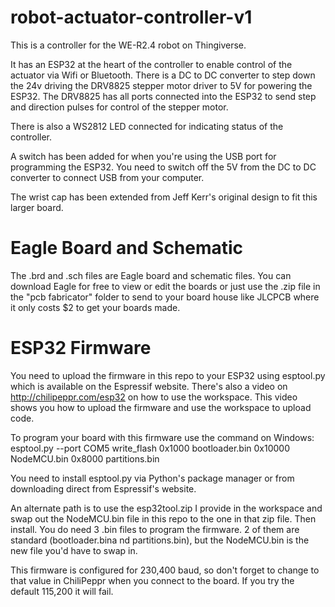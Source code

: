 # robot-actuator-controller-v1
This is a controller for the WE-R2.4 robot on Thingiverse.

It has an ESP32 at the heart of the controller to enable control of the actuator via Wifi or Bluetooth. There is a DC to DC converter to step down the 24v driving the DRV8825 stepper motor driver to 5V for powering the ESP32. The DRV8825 has all ports connected into the ESP32 to send step and direction pulses for control of the stepper motor.

There is also a WS2812 LED connected for indicating status of the controller.

A switch has been added for when you're using the USB port for programming the ESP32. You need to switch off the 5V from the DC to DC converter to connect USB from your computer.

The wrist cap has been extended from Jeff Kerr's original design to fit this larger board.

# Eagle Board and Schematic

The .brd and .sch files are Eagle board and schematic files. You can download Eagle for free to view or edit the boards or just use the .zip file in the "pcb fabricator" folder to send to your board house like JLCPCB where it only costs $2 to get your boards made.

# ESP32 Firmware

You need to upload the firmware in this repo to your ESP32 using esptool.py which is available on the Espressif website. There's also a video on http://chilipeppr.com/esp32 on how to use the workspace. This video shows you how to upload the firmware and use the workspace to upload code.

To program your board with this firmware use the command on Windows:
esptool.py --port COM5 write_flash 0x1000 bootloader.bin 0x10000 NodeMCU.bin 0x8000 partitions.bin

You need to install esptool.py via Python's package manager or from downloading direct from Espressif's website.

An alternate path is to use the esp32tool.zip I provide in the workspace and swap out the NodeMCU.bin file in this repo to the one in that zip file. Then install. You do need 3 .bin files to program the firmware. 2 of them are standard (bootloader.bina nd partitions.bin), but the NodeMCU.bin is the new file you'd have to swap in.

This firmware is configured for 230,400 baud, so don't forget to change to that value in ChiliPeppr when you connect to the board. If you try the default 115,200 it will fail.

